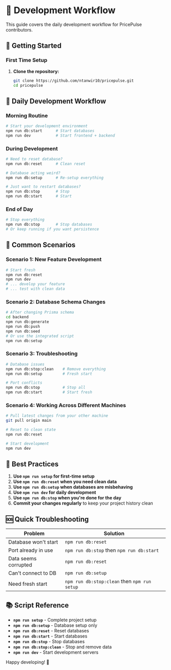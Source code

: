 # 🚀 Development Workflow

This guide covers the daily development workflow for PricePulse contributors.

## 🏁 Getting Started

### First Time Setup

1. **Clone the repository:**

   ```bash
   git clone https://github.com/ntanwir10/pricepulse.git
   cd pricepulse
   ```

## 📅 Daily Development Workflow

### Morning Routine

```bash
# Start your development environment
npm run db:start      # Start databases
npm run dev           # Start frontend + backend
```

### During Development

```bash
# Need to reset database?
npm run db:reset      # Clean reset

# Database acting weird?
npm run db:setup      # Re-setup everything

# Just want to restart databases?
npm run db:stop       # Stop
npm run db:start      # Start
```

### End of Day

```bash
# Stop everything
npm run db:stop       # Stop databases
# Or keep running if you want persistence
```

## 🔧 Common Scenarios

### Scenario 1: New Feature Development

```bash
# Start fresh
npm run db:reset
npm run dev
# ... develop your feature
# ... test with clean data
```

### Scenario 2: Database Schema Changes

```bash
# After changing Prisma schema
cd backend
npm run db:generate
npm run db:push
npm run db:seed
# Or use the integrated script
npm run db:setup
```

### Scenario 3: Troubleshooting

```bash
# Database issues
npm run db:stop:clean    # Remove everything
npm run db:setup         # Fresh start

# Port conflicts
npm run db:stop          # Stop all
npm run db:start         # Start fresh
```

### Scenario 4: Working Across Different Machines

```bash
# Pull latest changes from your other machine
git pull origin main

# Reset to clean state
npm run db:reset

# Start development
npm run dev
```

## 🎯 Best Practices

1. **Use `npm run setup` for first-time setup**
2. **Use `npm run db:reset` when you need clean data**
3. **Use `npm run db:setup` when databases are misbehaving**
4. **Use `npm run dev` for daily development**
5. **Use `npm run db:stop` when you're done for the day**
6. **Commit your changes regularly** to keep your project history clean

## 🆘 Quick Troubleshooting

| Problem              | Solution                                     |
| -------------------- | -------------------------------------------- |
| Database won't start | `npm run db:reset`                           |
| Port already in use  | `npm run db:stop` then `npm run db:start`    |
| Data seems corrupted | `npm run db:reset`                           |
| Can't connect to DB  | `npm run db:setup`                           |
| Need fresh start     | `npm run db:stop:clean` then `npm run setup` |

## 📚 Script Reference

- **`npm run setup`** - Complete project setup
- **`npm run db:setup`** - Database setup only
- **`npm run db:reset`** - Reset databases
- **`npm run db:start`** - Start databases
- **`npm run db:stop`** - Stop databases
- **`npm run db:stop:clean`** - Stop and remove data
- **`npm run dev`** - Start development servers

Happy developing! 🎉
